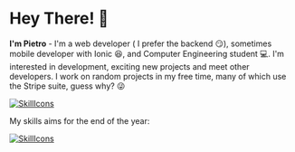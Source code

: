 # Hey There! 👋
**I'm Pietro** - I'm a web developer ( I prefer the backend 😏), sometimes mobile developer with Ionic 😆, and Computer Engineering student 💻. I'm interested in development, exciting new projects and meet other developers. I work on random projects in my free time, many of which use the Stripe suite, guess why? 😜

[![SkillIcons](https://skillicons.dev/icons?i=python,django,mysql,postgres,nodejs,vue,js,html,css,tailwind,bootstrap,electron,git)](https://skillicons.dev)<br/>

My skills aims for the end of the year:

[![SkillIcons](https://skillicons.dev/icons?i=react,flutter)](https://skillicons.dev)<br/>
